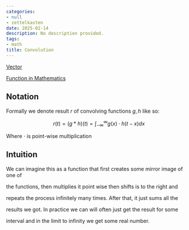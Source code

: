 ```yaml
---
categories:
- null
- zettelkasten
date: 2025-02-14
description: No description provided.
tags:
- math
title: Convolution
---
```


[Vector](Vector.md)

[Function in Mathematics](Function%20in%20Mathematics.md)

## Notation

Formally we denote result $r$ of convolving functions $g,h$ like so:

$$r(t) = (g*h)(t) = \int_{-\infty}^{\infty}g(x)\cdot h(t-x)dx$$

Where $\cdot$ is point-wise multiplication

## Intuition

We can imagine this as a function that first creates some mirror image of one of

the functions, then multiplies it point wise then shifts is to the right and

repeats the process infinitely many times. After that, it just sums all the

results we got. In practice we can will often just get the result for some

interval and in the limit to infinity we get some real number.